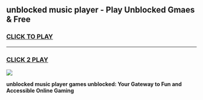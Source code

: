
## unblocked music player - Play Unblocked Gmaes & Free
<h3>
<a href="https://news.freeplayer.one?title=unblocked_music_player&ref=16F">CLICK TO PLAY</a></h3>
<hr>

<h3>
<a href="https://news.freeplayer.one?title=unblocked_music_player&ref=16F">CLICK 2 PLAY</a>
  
</h3>

<a href="https://news.freeplayer.one?title=unblocked_music_player&ref=16F/"><img src="https://clearcache.store/games.png"></a>


**unblocked music player games unblocked: Your Gateway to Fun and Accessible Online Gaming**
